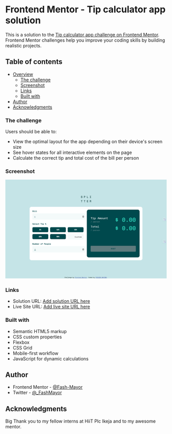 # Frontend Mentor - Tip calculator app solution

This is a solution to the [Tip calculator app challenge on Frontend Mentor](https://www.frontendmentor.io/challenges/tip-calculator-app-ugJNGbJUX). Frontend Mentor challenges help you improve your coding skills by building realistic projects.

## Table of contents

- [Overview](#overview)
  - [The challenge](#the-challenge)
  - [Screenshot](#screenshot)
  - [Links](#links)
  - [Built with](#built-with)
- [Author](#author)
- [Acknowledgments](#acknowledgments)

### The challenge

Users should be able to:

- View the optimal layout for the app depending on their device's screen size
- See hover states for all interactive elements on the page
- Calculate the correct tip and total cost of the bill per person

### Screenshot

![My Tip Calculator App](./images/tip_calc_app.png)

### Links

- Solution URL: [Add solution URL here](https://github.com/Fash-Mayor/tip-calculator-app)
- Live Site URL: [Add live site URL here](https://fash-mayor.github.io/tip-calculator-app/)

### Built with

- Semantic HTML5 markup
- CSS custom properties
- Flexbox
- CSS Grid
- Mobile-first workflow
- JavaScript for dynamic calculations

## Author

- Frontend Mentor - [@Fash-Mayor](https://www.frontendmentor.io/profile/Fash-Mayor)
- Twitter - [@_FashMayor](https://www.twitter.com/_FashMayor)

## Acknowledgments

Big Thank you to my fellow interns at HiiT Plc Ikeja and to my awesome mentor.
